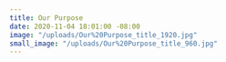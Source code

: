 ```yaml
---
title: Our Purpose
date: 2020-11-04 18:01:00 -08:00
image: "/uploads/Our%20Purpose_title_1920.jpg"
small_image: "/uploads/Our%20Purpose_title_960.jpg"
---
```



